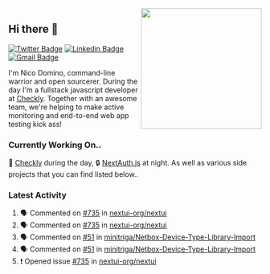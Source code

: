 <img align="right" src="https://user-images.githubusercontent.com/7415984/172472491-91b16eac-fa22-4ecf-92df-d687139fd1f9.gif" width="240" />

## Hi there 👋

[![Twitter Badge](https://img.shields.io/badge/-@ndom91-1ca0f1?style=flat-square&labelColor=1ca0f1&logo=twitter&logoColor=white&link=https://twitter.com/ndom91)](https://twitter.com/ndom91) [![Linkedin Badge](https://img.shields.io/badge/-ndom91-blue?style=flat-square&logo=Linkedin&logoColor=white&link=https://www.linkedin.com/in/ndom91/)](https://www.linkedin.com/in/ndom91/) [![Gmail Badge](https://img.shields.io/badge/-yo@ndo.dev-c14438?style=flat-square&logo=mail.ru&logoColor=white&link=mailto:yo@ndo.dev)](mailto:yo@ndo.dev)

I'm Nico Domino, command-line warrior and open sourcerer. During the day I'm a fullstack javascript developer at [Checkly](https://checklyhq.com). Together with an awesome team, we're helping to make active monitoring and end-to-end web app testing kick ass!

### Currently Working On..

🦝 [Checkly](https://checklyhq.com) during the day, 🔒 [NextAuth.js](https://github.com/nextauthjs/next-auth) at night. As well as various side projects that you can find listed below..

<!--START_SECTION_PROFILE_VIEWS:readme-info-->
<!--END_SECTION_PROFILE_VIEWS:readme-info-->

<!--START_SECTION_DAILY_COMMIT:readme-info-->
<!--END_SECTION_DAILY_COMMIT:readme-info-->

<!--START_SECTION_WEEKLY_COMMIT:readme-info-->
<!--END_SECTION_WEEKLY_COMMIT:readme-info-->

### Latest Activity

<!--START_SECTION:activity-->
1. 🗣 Commented on [#735](https://github.com/nextui-org/nextui/issues/735) in [nextui-org/nextui](https://github.com/nextui-org/nextui)
2. 🗣 Commented on [#735](https://github.com/nextui-org/nextui/issues/735) in [nextui-org/nextui](https://github.com/nextui-org/nextui)
3. 🗣 Commented on [#51](https://github.com/minitriga/Netbox-Device-Type-Library-Import/issues/51) in [minitriga/Netbox-Device-Type-Library-Import](https://github.com/minitriga/Netbox-Device-Type-Library-Import)
4. 🗣 Commented on [#51](https://github.com/minitriga/Netbox-Device-Type-Library-Import/issues/51) in [minitriga/Netbox-Device-Type-Library-Import](https://github.com/minitriga/Netbox-Device-Type-Library-Import)
5. ❗️ Opened issue [#735](https://github.com/nextui-org/nextui/issues/735) in [nextui-org/nextui](https://github.com/nextui-org/nextui)
<!--END_SECTION:activity-->
